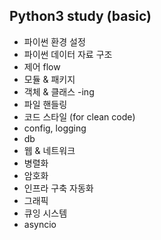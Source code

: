 ## Python3 study (basic)

- 파이썬 환경 설정
- 파이썬 데이터 자료 구조
- 제어 flow
- 모듈 & 패키지
- 객체 & 클래스 -ing
- 파일 핸들링
- 코드 스타일 (for clean code)
- config, logging
- db
- 웹 & 네트워크
- 병렬화
- 암호화
- 인프라 구축 자동화
- 그래픽
- 큐잉 시스템
- asyncio
